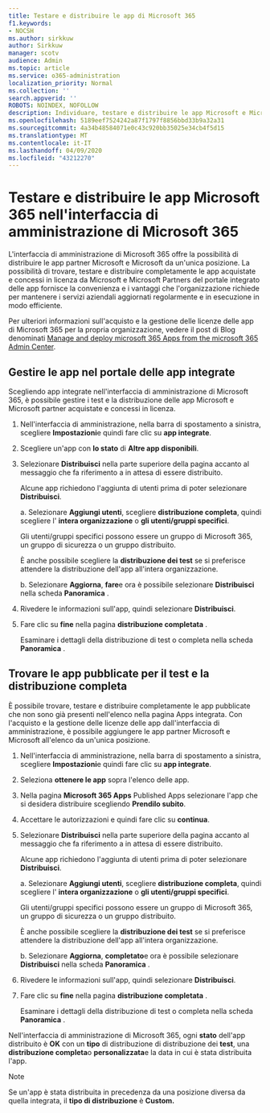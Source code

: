 ```yaml
---
title: Testare e distribuire le app di Microsoft 365
f1.keywords:
- NOCSH
ms.author: sirkkuw
author: Sirkkuw
manager: scotv
audience: Admin
ms.topic: article
ms.service: o365-administration
localization_priority: Normal
ms.collection: ''
search.appverid: ''
ROBOTS: NOINDEX, NOFOLLOW
description: Individuare, testare e distribuire le app Microsoft e Microsoft partner per gli utenti e i gruppi dell'organizzazione dal portale delle app integrate nell'interfaccia di amministrazione di Microsoft 365.
ms.openlocfilehash: 5189eef7524242a87f1797f8856bbd33b9a32a31
ms.sourcegitcommit: 4a34b48584071e0c43c920bb35025e34cb4f5d15
ms.translationtype: MT
ms.contentlocale: it-IT
ms.lasthandoff: 04/09/2020
ms.locfileid: "43212270"
---
```

# <a name="test-and-deploy-microsoft-365-apps-in-the-microsoft-365-admin-center"></a>Testare e distribuire le app Microsoft 365 nell'interfaccia di amministrazione di Microsoft 365

L'interfaccia di amministrazione di Microsoft 365 offre la possibilità di distribuire le app partner Microsoft e Microsoft da un'unica posizione. La possibilità di trovare, testare e distribuire completamente le app acquistate e concessi in licenza da Microsoft e Microsoft Partners del portale integrato delle app fornisce la convenienza e i vantaggi che l'organizzazione richiede per mantenere i servizi aziendali aggiornati regolarmente e in esecuzione in modo efficiente.  

Per ulteriori informazioni sull'acquisto e la gestione delle licenze delle app di Microsoft 365 per la propria organizzazione, vedere il post di Blog denominati [Manage and deploy microsoft 365 Apps from the microsoft 365 Admin Center](https://techcommunity.microsoft.com/t5/microsoft-365-blog/manage-and-deploy-microsoft-365-apps-from-the-microsoft-365/ba-p/1194324).
  
## <a name="manage-apps-in-the-integrated-apps-portal"></a>Gestire le app nel portale delle app integrate

Scegliendo app integrate nell'interfaccia di amministrazione di Microsoft 365, è possibile gestire i test e la distribuzione delle app Microsoft e Microsoft partner acquistate e concessi in licenza. 

1. Nell'interfaccia di amministrazione, nella barra di spostamento a sinistra, scegliere **Impostazioni**e quindi fare clic su **app integrate**. 

2. Scegliere un'app con **lo stato** di **Altre app disponibili**.

3. Selezionare **Distribuisci** nella parte superiore della pagina accanto al messaggio che fa riferimento a in attesa di essere distribuito.

    Alcune app richiedono l'aggiunta di utenti prima di poter selezionare **Distribuisci**.

    a. Selezionare **Aggiungi utenti**, scegliere **distribuzione completa**, quindi scegliere l' **intera organizzazione** o **gli utenti/gruppi specifici**.

    Gli utenti/gruppi specifici possono essere un gruppo di Microsoft 365, un gruppo di sicurezza o un gruppo distribuito.

    È anche possibile scegliere la **distribuzione dei test** se si preferisce attendere la distribuzione dell'app all'intera organizzazione.

    b. Selezionare **Aggiorna**, **fare**e ora è possibile selezionare **Distribuisci** nella scheda **Panoramica** .  

4. Rivedere le informazioni sull'app, quindi selezionare **Distribuisci**. 

5. Fare clic su **fine** nella pagina **distribuzione completata** . 

    Esaminare i dettagli della distribuzione di test o completa nella scheda **Panoramica** .

## <a name="find-published-apps-for-test-and-full-deployment"></a>Trovare le app pubblicate per il test e la distribuzione completa 

È possibile trovare, testare e distribuire completamente le app pubblicate che non sono già presenti nell'elenco nella pagina Apps integrata. Con l'acquisto e la gestione delle licenze delle app dall'interfaccia di amministrazione, è possibile aggiungere le app partner Microsoft e Microsoft all'elenco da un'unica posizione.

1. Nell'interfaccia di amministrazione, nella barra di spostamento a sinistra, scegliere **Impostazioni**e quindi fare clic su **app integrate**. 

2. Seleziona **ottenere le app** sopra l'elenco delle app.

3. Nella pagina **Microsoft 365 Apps** Published Apps selezionare l'app che si desidera distribuire scegliendo **Prendilo subito**.

4. Accettare le autorizzazioni e quindi fare clic su **continua**.

5. Selezionare **Distribuisci** nella parte superiore della pagina accanto al messaggio che fa riferimento a in attesa di essere distribuito.

    Alcune app richiedono l'aggiunta di utenti prima di poter selezionare **Distribuisci**.

    a. Selezionare **Aggiungi utenti**, scegliere **distribuzione completa**, quindi scegliere l' **intera organizzazione** o **gli utenti/gruppi specifici**.

    Gli utenti/gruppi specifici possono essere un gruppo di Microsoft 365, un gruppo di sicurezza o un gruppo distribuito.

    È anche possibile scegliere la **distribuzione dei test** se si preferisce attendere la distribuzione dell'app all'intera organizzazione.

    b. Selezionare **Aggiorna**, **completato**e ora è possibile selezionare **Distribuisci** nella scheda **Panoramica** .  

6. Rivedere le informazioni sull'app, quindi selezionare **Distribuisci**. 

7. Fare clic su **fine** nella pagina **distribuzione completata** . 

    Esaminare i dettagli della distribuzione di test o completa nella scheda **Panoramica** .

Nell'interfaccia di amministrazione di Microsoft 365, ogni **stato** dell'app distribuito è **OK** con un **tipo** di distribuzione di distribuzione dei **test**, una **distribuzione completa**o **personalizzata**e la data in cui è stata distribuita l'app.

> [!NOTE]
> Se un'app è stata distribuita in precedenza da una posizione diversa da quella integrata, il **tipo di distribuzione** è **Custom.**
  